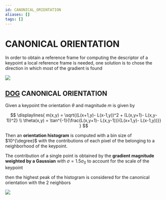 ```yaml
---
id: CANONICAL_ORIENTATION
aliases: []
tags: []
---
```


# CANONICAL ORIENTATION

In order to obtain a reference frame for computing the descriptor of a keypoint a local reference frame is needed, one solution is to chose the direction in which most of the gradient is found

![](Pasted_image_20240314123223.png)

## [DOG](DOG_DETECTOR.md) CANONICAL ORIENTATION

Given a keypoint the orientation $\theta$ and magnitude $m$ is given by

$$
\displaylines{
m(x,y) =  \sqrt{(L(x+1,y)- L(x-1,y))^2 + (L(x,y+1)- L(x,y-1))^2} \\
\theta(x,y) = \tan^{-1}{\frac{L(x,y+1)- L(x,y-1))}{L(x+1,y)- L(x-1,y))}}
}
$$

Then an **orientation histogram** is computed with a bin size of $10^{\degree}$ with the contributions of each pixel of the belonging to a neighborhood of the keypoint.

The contribution of a single point is obtained  by the **gradient magnitude weighted by a Gaussian** with $\sigma =1.5\sigma_S$  to account for the scale of the keypoint

then the highest peak of the histogram is considered for the canonical orientation with the 2 neighbors

![](Pasted_image_20240314122805.png)
